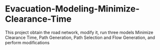 # Evacuation-Modeling-Minimize-Clearance-Time
This project obtain the road network, modify it, run three models Minimize Clearance Time, Path Generation, Path Selection and Flow Generation, and perform modifications
